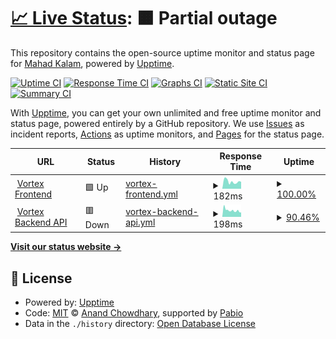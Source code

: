 # [📈 Live Status](https://status.skyfall.dev): <!--live status--> **🟧 Partial outage**

This repository contains the open-source uptime monitor and status page for [Mahad Kalam](https://status.skyfall.dev), powered by [Upptime](https://github.com/upptime/upptime).

[![Uptime CI](https://github.com/SkyfallWasTaken/upptime/workflows/Uptime%20CI/badge.svg)](https://github.com/SkyfallWasTaken/upptime/actions?query=workflow%3A%22Uptime+CI%22)
[![Response Time CI](https://github.com/SkyfallWasTaken/upptime/workflows/Response%20Time%20CI/badge.svg)](https://github.com/SkyfallWasTaken/upptime/actions?query=workflow%3A%22Response+Time+CI%22)
[![Graphs CI](https://github.com/SkyfallWasTaken/upptime/workflows/Graphs%20CI/badge.svg)](https://github.com/SkyfallWasTaken/upptime/actions?query=workflow%3A%22Graphs+CI%22)
[![Static Site CI](https://github.com/SkyfallWasTaken/upptime/workflows/Static%20Site%20CI/badge.svg)](https://github.com/SkyfallWasTaken/upptime/actions?query=workflow%3A%22Static+Site+CI%22)
[![Summary CI](https://github.com/SkyfallWasTaken/upptime/workflows/Summary%20CI/badge.svg)](https://github.com/SkyfallWasTaken/upptime/actions?query=workflow%3A%22Summary+CI%22)

With [Upptime](https://upptime.js.org), you can get your own unlimited and free uptime monitor and status page, powered entirely by a GitHub repository. We use [Issues](https://github.com/SkyfallWasTaken/upptime/issues) as incident reports, [Actions](https://github.com/SkyfallWasTaken/upptime/actions) as uptime monitors, and [Pages](https://status.skyfall.dev) for the status page.

<!--start: status pages-->
<!-- This summary is generated by Upptime (https://github.com/upptime/upptime) -->
<!-- Do not edit this manually, your changes will be overwritten -->
<!-- prettier-ignore -->
| URL | Status | History | Response Time | Uptime |
| --- | ------ | ------- | ------------- | ------ |
| <img alt="" src="https://icons.duckduckgo.com/ip3/vortex.skyfall.dev.ico" height="13"> [Vortex Frontend](https://vortex.skyfall.dev) | 🟩 Up | [vortex-frontend.yml](https://github.com/SkyfallWasTaken/upptime/commits/HEAD/history/vortex-frontend.yml) | <details><summary><img alt="Response time graph" src="./graphs/vortex-frontend/response-time-week.png" height="20"> 182ms</summary><br><a href="https://status.skyfall.dev/history/vortex-frontend"><img alt="Response time 248" src="https://img.shields.io/endpoint?url=https%3A%2F%2Fraw.githubusercontent.com%2FSkyfallWasTaken%2Fupptime%2FHEAD%2Fapi%2Fvortex-frontend%2Fresponse-time.json"></a><br><a href="https://status.skyfall.dev/history/vortex-frontend"><img alt="24-hour response time 193" src="https://img.shields.io/endpoint?url=https%3A%2F%2Fraw.githubusercontent.com%2FSkyfallWasTaken%2Fupptime%2FHEAD%2Fapi%2Fvortex-frontend%2Fresponse-time-day.json"></a><br><a href="https://status.skyfall.dev/history/vortex-frontend"><img alt="7-day response time 182" src="https://img.shields.io/endpoint?url=https%3A%2F%2Fraw.githubusercontent.com%2FSkyfallWasTaken%2Fupptime%2FHEAD%2Fapi%2Fvortex-frontend%2Fresponse-time-week.json"></a><br><a href="https://status.skyfall.dev/history/vortex-frontend"><img alt="30-day response time 248" src="https://img.shields.io/endpoint?url=https%3A%2F%2Fraw.githubusercontent.com%2FSkyfallWasTaken%2Fupptime%2FHEAD%2Fapi%2Fvortex-frontend%2Fresponse-time-month.json"></a><br><a href="https://status.skyfall.dev/history/vortex-frontend"><img alt="1-year response time 248" src="https://img.shields.io/endpoint?url=https%3A%2F%2Fraw.githubusercontent.com%2FSkyfallWasTaken%2Fupptime%2FHEAD%2Fapi%2Fvortex-frontend%2Fresponse-time-year.json"></a></details> | <details><summary><a href="https://status.skyfall.dev/history/vortex-frontend">100.00%</a></summary><a href="https://status.skyfall.dev/history/vortex-frontend"><img alt="All-time uptime 100.00%" src="https://img.shields.io/endpoint?url=https%3A%2F%2Fraw.githubusercontent.com%2FSkyfallWasTaken%2Fupptime%2FHEAD%2Fapi%2Fvortex-frontend%2Fuptime.json"></a><br><a href="https://status.skyfall.dev/history/vortex-frontend"><img alt="24-hour uptime 100.00%" src="https://img.shields.io/endpoint?url=https%3A%2F%2Fraw.githubusercontent.com%2FSkyfallWasTaken%2Fupptime%2FHEAD%2Fapi%2Fvortex-frontend%2Fuptime-day.json"></a><br><a href="https://status.skyfall.dev/history/vortex-frontend"><img alt="7-day uptime 100.00%" src="https://img.shields.io/endpoint?url=https%3A%2F%2Fraw.githubusercontent.com%2FSkyfallWasTaken%2Fupptime%2FHEAD%2Fapi%2Fvortex-frontend%2Fuptime-week.json"></a><br><a href="https://status.skyfall.dev/history/vortex-frontend"><img alt="30-day uptime 100.00%" src="https://img.shields.io/endpoint?url=https%3A%2F%2Fraw.githubusercontent.com%2FSkyfallWasTaken%2Fupptime%2FHEAD%2Fapi%2Fvortex-frontend%2Fuptime-month.json"></a><br><a href="https://status.skyfall.dev/history/vortex-frontend"><img alt="1-year uptime 100.00%" src="https://img.shields.io/endpoint?url=https%3A%2F%2Fraw.githubusercontent.com%2FSkyfallWasTaken%2Fupptime%2FHEAD%2Fapi%2Fvortex-frontend%2Fuptime-year.json"></a></details>
| <img alt="" src="https://icons.duckduckgo.com/ip3/api.vortex.skyfall.dev.ico" height="13"> [Vortex Backend API](https://api.vortex.skyfall.dev) | 🟥 Down | [vortex-backend-api.yml](https://github.com/SkyfallWasTaken/upptime/commits/HEAD/history/vortex-backend-api.yml) | <details><summary><img alt="Response time graph" src="./graphs/vortex-backend-api/response-time-week.png" height="20"> 198ms</summary><br><a href="https://status.skyfall.dev/history/vortex-backend-api"><img alt="Response time 276" src="https://img.shields.io/endpoint?url=https%3A%2F%2Fraw.githubusercontent.com%2FSkyfallWasTaken%2Fupptime%2FHEAD%2Fapi%2Fvortex-backend-api%2Fresponse-time.json"></a><br><a href="https://status.skyfall.dev/history/vortex-backend-api"><img alt="24-hour response time 244" src="https://img.shields.io/endpoint?url=https%3A%2F%2Fraw.githubusercontent.com%2FSkyfallWasTaken%2Fupptime%2FHEAD%2Fapi%2Fvortex-backend-api%2Fresponse-time-day.json"></a><br><a href="https://status.skyfall.dev/history/vortex-backend-api"><img alt="7-day response time 198" src="https://img.shields.io/endpoint?url=https%3A%2F%2Fraw.githubusercontent.com%2FSkyfallWasTaken%2Fupptime%2FHEAD%2Fapi%2Fvortex-backend-api%2Fresponse-time-week.json"></a><br><a href="https://status.skyfall.dev/history/vortex-backend-api"><img alt="30-day response time 276" src="https://img.shields.io/endpoint?url=https%3A%2F%2Fraw.githubusercontent.com%2FSkyfallWasTaken%2Fupptime%2FHEAD%2Fapi%2Fvortex-backend-api%2Fresponse-time-month.json"></a><br><a href="https://status.skyfall.dev/history/vortex-backend-api"><img alt="1-year response time 276" src="https://img.shields.io/endpoint?url=https%3A%2F%2Fraw.githubusercontent.com%2FSkyfallWasTaken%2Fupptime%2FHEAD%2Fapi%2Fvortex-backend-api%2Fresponse-time-year.json"></a></details> | <details><summary><a href="https://status.skyfall.dev/history/vortex-backend-api">90.46%</a></summary><a href="https://status.skyfall.dev/history/vortex-backend-api"><img alt="All-time uptime 81.11%" src="https://img.shields.io/endpoint?url=https%3A%2F%2Fraw.githubusercontent.com%2FSkyfallWasTaken%2Fupptime%2FHEAD%2Fapi%2Fvortex-backend-api%2Fuptime.json"></a><br><a href="https://status.skyfall.dev/history/vortex-backend-api"><img alt="24-hour uptime 100.00%" src="https://img.shields.io/endpoint?url=https%3A%2F%2Fraw.githubusercontent.com%2FSkyfallWasTaken%2Fupptime%2FHEAD%2Fapi%2Fvortex-backend-api%2Fuptime-day.json"></a><br><a href="https://status.skyfall.dev/history/vortex-backend-api"><img alt="7-day uptime 90.46%" src="https://img.shields.io/endpoint?url=https%3A%2F%2Fraw.githubusercontent.com%2FSkyfallWasTaken%2Fupptime%2FHEAD%2Fapi%2Fvortex-backend-api%2Fuptime-week.json"></a><br><a href="https://status.skyfall.dev/history/vortex-backend-api"><img alt="30-day uptime 81.11%" src="https://img.shields.io/endpoint?url=https%3A%2F%2Fraw.githubusercontent.com%2FSkyfallWasTaken%2Fupptime%2FHEAD%2Fapi%2Fvortex-backend-api%2Fuptime-month.json"></a><br><a href="https://status.skyfall.dev/history/vortex-backend-api"><img alt="1-year uptime 81.11%" src="https://img.shields.io/endpoint?url=https%3A%2F%2Fraw.githubusercontent.com%2FSkyfallWasTaken%2Fupptime%2FHEAD%2Fapi%2Fvortex-backend-api%2Fuptime-year.json"></a></details>

<!--end: status pages-->

[**Visit our status website →**](https://status.skyfall.dev)

## 📄 License

- Powered by: [Upptime](https://github.com/upptime/upptime)
- Code: [MIT](./LICENSE) © [Anand Chowdhary](https://anandchowdhary.com), supported by [Pabio](https://pabio.com)
- Data in the `./history` directory: [Open Database License](https://opendatacommons.org/licenses/odbl/1-0/)
